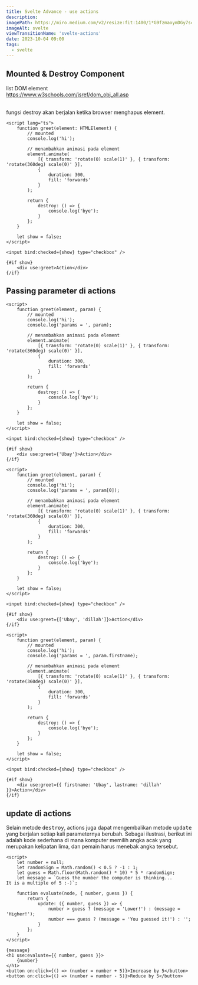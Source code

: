 ```yaml
---
title: Svelte Advance - use actions
description:
imagePath: https://miro.medium.com/v2/resize:fit:1400/1*G9fzmaoymDGy7scbkgpC7A.png
imageAlt: svelte
viewTransitionName: 'svelte-actions'
date: 2023-10-04 09:00
tags:
  - svelte
---
```


## Mounted & Destroy Component

list DOM element <br />
https://www.w3schools.com/jsref/dom_obj_all.asp <br /><br />

fungsi destroy akan berjalan ketika browser menghapus element.

```svelte
<script lang="ts">
	function greet(element: HTMLElement) {
		// mounted
		console.log('hi');

		// menambahkan animasi pada element
		element.animate(
			[{ transform: 'rotate(0) scale(1)' }, { transform: 'rotate(360deg) scale(0)' }],
			{
				duration: 300,
				fill: 'forwards'
			}
		);

		return {
			destroy: () => {
				console.log('bye');
			}
		};
	}

	let show = false;
</script>

<input bind:checked={show} type="checkbox" />

{#if show}
	<div use:greet>Action</div>
{/if}
```

## Passing parameter di actions

```svelte title="use:actions dengan 1 parameter"
<script>
	function greet(element, param) {
		// mounted
		console.log('hi');
		console.log('params = ', param);

		// menambahkan animasi pada element
		element.animate(
			[{ transform: 'rotate(0) scale(1)' }, { transform: 'rotate(360deg) scale(0)' }],
			{
				duration: 300,
				fill: 'forwards'
			}
		);

		return {
			destroy: () => {
				console.log('bye');
			}
		};
	}

	let show = false;
</script>

<input bind:checked={show} type="checkbox" />

{#if show}
	<div use:greet={'Ubay'}>Action</div>
{/if}
```

```svelte title="use:actions dengan multiple parameter"
<script>
	function greet(element, param) {
		// mounted
		console.log('hi');
		console.log('params = ', param[0]);

		// menambahkan animasi pada element
		element.animate(
			[{ transform: 'rotate(0) scale(1)' }, { transform: 'rotate(360deg) scale(0)' }],
			{
				duration: 300,
				fill: 'forwards'
			}
		);

		return {
			destroy: () => {
				console.log('bye');
			}
		};
	}

	let show = false;
</script>

<input bind:checked={show} type="checkbox" />

{#if show}
	<div use:greet={['Ubay', 'dillah']}>Action</div>
{/if}
```

```svelte title="use:actions dengan parameter object"
<script>
	function greet(element, param) {
		// mounted
		console.log('hi');
		console.log('params = ', param.firstname);

		// menambahkan animasi pada element
		element.animate(
			[{ transform: 'rotate(0) scale(1)' }, { transform: 'rotate(360deg) scale(0)' }],
			{
				duration: 300,
				fill: 'forwards'
			}
		);

		return {
			destroy: () => {
				console.log('bye');
			}
		};
	}

	let show = false;
</script>

<input bind:checked={show} type="checkbox" />

{#if show}
	<div use:greet={{ firstname: 'Ubay', lastname: 'dillah' }}>Action</div>
{/if}
```

## update di actions

Selain metode <kbd>destroy</kbd>, actions juga dapat mengembalikan metode <kbd>update</kbd> yang berjalan setiap kali parameternya berubah. Sebagai ilustrasi, berikut ini adalah kode sederhana di mana komputer memilih angka acak yang merupakan kelipatan lima, dan pemain harus menebak angka tersebut.

```svelte title="update"
<script>
	let number = null;
	let randomSign = Math.random() < 0.5 ? -1 : 1;
	let guess = Math.floor(Math.random() * 10) * 5 * randomSign;
	let message = `Guess the number the computer is thinking...
It is a multiple of 5 :-)`;

	function evaluate(node, { number, guess }) {
		return {
			update: ({ number, guess }) => {
				number > guess ? (message = 'Lower!') : (message = 'Higher!');
				number === guess ? (message = 'You guessed it!') : '';
			}
		};
	}
</script>

{message}
<h1 use:evaluate={{ number, guess }}>
	{number}
</h1>
<button on:click={() => (number = number + 5)}>Increase by 5</button>
<button on:click={() => (number = number - 5)}>Reduce by 5</button>
```
